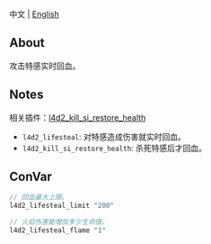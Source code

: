 中文 | [English](./README_EN.md)

## About
攻击特感实时回血。

## Notes

相关插件：[l4d2_kill_si_restore_health](https://github.com/fdxx/l4d2_plugins/tree/main/l4d2_kill_si_restore_health)

- `l4d2_lifesteal`: 对特感造成伤害就实时回血。
- `l4d2_kill_si_restore_health`: 杀死特感后才回血。

## ConVar
```c
// 回血最大上限。
l4d2_lifesteal_limit "200"

// 火焰伤害能增加多少生命值。
l4d2_lifesteal_flame "1"
```
